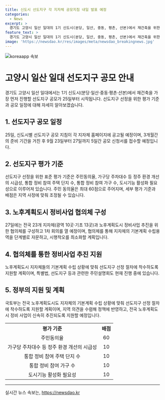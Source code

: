 ```yaml
---
title: 신도시 선도지구 각 지자체 공모지침 내일 발표 예정
categories:
  - News
excerpt: >
  경기도 고양시 일산 일대의 1기 신도시(분당, 일산, 중동, 평촌, 산본)에서 재건축을 위한 선도지구 공모가 25일 시작된다. 9월부터 27일까지 5일간 공모 신청서를 접수하고, 11월에 최종 선정된다. 평가 기준에는 주민동의율, 정주 환경 개선의 시급성, 통합 정비 참여 주택 단지 및 가구 수 등이 포함되며, 주민 동의율이 95% 이상일 경우 60점을 받을 수 있다. 국토부는 노후계획도시 지자체와의 협의체를 구성하고, 정비 기본계획을 수립하는 지원을 하고 있다. 지체별 요청에 따라 주민설명회도 진행 중이다.
feature_text: >
  경기도 고양시 일산 일대의 1기 신도시(분당, 일산, 중동, 평촌, 산본)에서 재건축을 위한 선도지구 공모가 25일 시작된다. 9월부터 27일까지 5일간 공모 신청서를 접수하고, 11월에 최종 선정된다. 평가 기준에는 주민동의율, 정주 환경 개선의 시급성, 통합 정비 참여 주택 단지 및 가구 수 등이 포함되며, 주민 동의율이 95% 이상일 경우 60점을 받을 수 있다. 국토부는 노후계획도시 지자체와의 협의체를 구성하고, 정비 기본계획을 수립하는 지원을 하고 있다. 지체별 요청에 따라 주민설명회도 진행 중이다.
image: 'https://newsdao.kr/res/images/meta/newsdao_breakingnews.jpg'
---
```


<p><img src="https://newsdao.kr/res/images/meta/newsdao_breakingnews.jpg" alt="koreaapp 속보" /></p>

<h1 data-ke-size="size26">고양시 일산 일대 선도지구 공모 안내</h1>

<p data-ke-size="size16">경기도 고양시 일산 일대에서는 1기 신도시(분당·일산·중동·평촌·산본)에서 재건축을 가장 먼저 진행할 선도지구 공모가 25일부터 시작됩니다. 선도지구 선정을 위한 평가 기준과 공모 일정에 대해 자세히 알아보겠습니다.</p>

<h2 data-ke-size="size24">1. 선도지구 공모 일정</h2>

<p data-ke-size="size16">25일, 신도시별 선도지구 공모 지침이 각 지자체 홈페이지에 공고될 예정이며, 3개월간의 준비 기간을 거친 후 9월 23일부터 27일까지 5일간 공모 신청서를 접수할 예정입니다.</p>

<h2 data-ke-size="size24">2. 선도지구 평가 기준</h2>

<p data-ke-size="size16">선도지구 선정을 위한 표준 평가 기준은 주민동의율, 가구당 주차대수 등 정주 환경 개선의 시급성, 통합 정비 참여 주택 단지 수, 통합 정비 참여 가구 수, 도시기능 활성화 필요성으로 이루어져 있습니다. 주민 동의율은 최대 60점으로 주어지며, 세부 평가 기준과 배점은 지역 사정에 맞춰 조정될 수 있습니다.</p>

<h2 data-ke-size="size24">3. 노후계획도시 정비사업 협의체 구성</h2>

<p data-ke-size="size16">27일에는 전국 23개 지자체(광역 10곳·기초 13곳)과 노후계획도시 정비사업 추진을 위한 협의체를 구성하고 1차 회의를 열 예정이며, 협의체를 통해 지자체의 기본계획 수립용역을 단계별로 자문하고, 시행착오를 최소화할 계획입니다.</p>

<h2 data-ke-size="size24">4. 협의체를 통한 정비사업 추진 지원</h2>

<p data-ke-size="size16">노후계획도시 지자체들의 기본계획 수립 상황에 맞춰 선도지구 선정 절차에 착수하도록 지원할 계획이며, 특별법, 선도지구 등과 관련한 주민설명회도 현재 진행 중에 있습니다.</p>

<h2 data-ke-size="size24">5. 정부의 지원 및 계획</h2> 

<p data-ke-size="size16">국토부는 전국 노후계획도시도 지자체의 기본계획 수립 상황에 맞춰 선도지구 선정 절차에 착수하도록 지원할 계획이며, 지역 의견을 수렴해 정책에 반영하고, 전국 노후계획도시 정비 사업이 신속히 추진되도록 지원할 예정입니다.</p>

<table>
  <tr>
    <th style="text-align: center;">평가 기준</th>
    <th style="text-align: center;">배점</th>
  </tr>
  <tr>
    <td style="text-align: center;">주민동의율</td>
    <td style="text-align: center;">60</td>
  </tr>
  <tr>
    <td style="text-align: center;">가구당 주차대수 등 정주 환경 개선의 시급성</td>
    <td style="text-align: center;">10</td>
  </tr>
  <tr>
    <td style="text-align: center;">통합 정비 참여 주택 단지 수</td>
    <td style="text-align: center;">10</td>
  </tr>
  <tr>
    <td style="text-align: center;">통합 정비 참여 가구 수</td>
    <td style="text-align: center;">10</td>
  </tr>
  <tr>
    <td style="text-align: center;">도시기능 활성화 필요성</td>
    <td style="text-align: center;">10</td>
  </tr>
</table>

<hr data-ke-size="size16">
실시간 뉴스 속보는, <a href="https://newsdao.kr" rel="dofollow">https://newsdao.kr</a>


